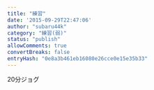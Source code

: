 ```yaml
---
title: "練習"
date: '2015-09-29T22:47:06'
author: "subaru44k"
category: "練習(弱)"
status: "publish"
allowComments: true
convertBreaks: false
entryHash: "0e8a3b461eb16080e26cce0e15e35b33"
---
```

20分ジョグ
